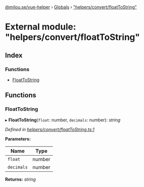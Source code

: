 [@milou.se/vue-helper](../README.md) › [Globals](../globals.md) › ["helpers/convert/floatToString"](_helpers_convert_floattostring_.md)

# External module: "helpers/convert/floatToString"

## Index

### Functions

* [FloatToString](_helpers_convert_floattostring_.md#floattostring)

## Functions

###  FloatToString

▸ **FloatToString**(`float`: number, `decimals`: number): *string*

*Defined in [helpers/convert/floatToString.ts:1](https://github.com/milou-se/milou-vue-helper/blob/1661c8d/src/helpers/convert/floatToString.ts#L1)*

**Parameters:**

Name | Type |
------ | ------ |
`float` | number |
`decimals` | number |

**Returns:** *string*
